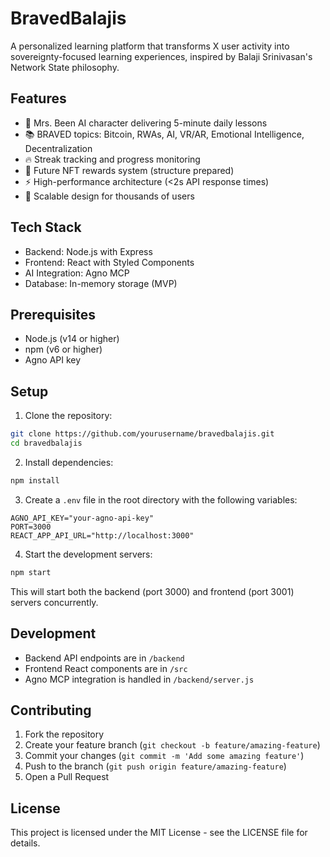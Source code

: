 # BravedBalajis

A personalized learning platform that transforms X user activity into sovereignty-focused learning experiences, inspired by Balaji Srinivasan's Network State philosophy.

## Features

- 🐝 Mrs. Been AI character delivering 5-minute daily lessons
- 📚 BRAVED topics: Bitcoin, RWAs, AI, VR/AR, Emotional Intelligence, Decentralization
- 🔥 Streak tracking and progress monitoring
- 🎯 Future NFT rewards system (structure prepared)
- ⚡ High-performance architecture (<2s API response times)
- 🔄 Scalable design for thousands of users

## Tech Stack

- Backend: Node.js with Express
- Frontend: React with Styled Components
- AI Integration: Agno MCP
- Database: In-memory storage (MVP)

## Prerequisites

- Node.js (v14 or higher)
- npm (v6 or higher)
- Agno API key

## Setup

1. Clone the repository:
```bash
git clone https://github.com/yourusername/bravedbalajis.git
cd bravedbalajis
```

2. Install dependencies:
```bash
npm install
```

3. Create a `.env` file in the root directory with the following variables:
```
AGNO_API_KEY="your-agno-api-key"
PORT=3000
REACT_APP_API_URL="http://localhost:3000"
```

4. Start the development servers:
```bash
npm start
```

This will start both the backend (port 3000) and frontend (port 3001) servers concurrently.

## Development

- Backend API endpoints are in `/backend`
- Frontend React components are in `/src`
- Agno MCP integration is handled in `/backend/server.js`

## Contributing

1. Fork the repository
2. Create your feature branch (`git checkout -b feature/amazing-feature`)
3. Commit your changes (`git commit -m 'Add some amazing feature'`)
4. Push to the branch (`git push origin feature/amazing-feature`)
5. Open a Pull Request

## License

This project is licensed under the MIT License - see the LICENSE file for details. 